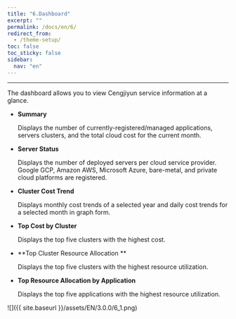 ```yaml
---
title: "6.Dashboard"
excerpt: ""
permalink: /docs/en/6/
redirect_from:
  - /theme-setup/
toc: false
toc_sticky: false
sidebar:
  nav: "en"
---
```



---

The dashboard allows you to view Cengjiyun service information at a glance.

* **Summary**

  Displays the number of currently-registered/managed applications, servers clusters, and the total cloud cost for the current month.

* **Server Status**

  Displays the number of deployed servers per cloud service provider.
  Google GCP, Amazon AWS, Microsoft Azure, bare-metal, and private cloud platforms are registered.

* **Cluster Cost Trend**

  Displays monthly cost trends of a selected year and daily cost trends for a selected month in graph form.

* **Top Cost by Cluster**

  Displays the top five clusters with the highest cost.

* **Top Cluster Resource Allocation **

  Displays the top five clusters with the highest resource utilization.

* **Top Resource Allocation by Application**

  Displays the top five applications with the highest resource utilization.

![]({{ site.baseurl }}/assets/EN/3.0.0/6_1.png)
